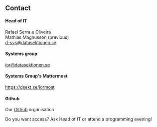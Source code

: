 ## Contact

#### Head of IT

Rafael Serra e Oliveira </br>
Mathias Magnusson (previous)</br>
[d-sys@datasektionen.se](mailto:d-sys@datasektionen.se)

#### Systems group

[ior@datasektionen.se](mailto:ior@datasektionen.se)

#### Systems Group's Mattermost

<https://dsekt.se/iormost>

#### Github

Our [Github](https://dsekt.se/github-link-website) organisation</br>

Do you want access? Ask Head of IT or attend a programming evening!

